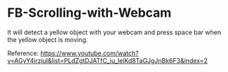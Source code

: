 # FB-Scrolling-with-Webcam
It will detect a yellow object with your webcam and press space bar when the yellow object is moving.



Reference:
https://www.youtube.com/watch?v=AGyY4irzjuI&list=PLdZgtDJATfC_iu_lelKd8TaGJgJnBk6F3&index=2
